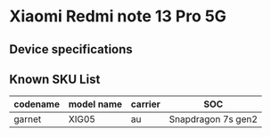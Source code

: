 # Xiaomi Redmi note 13 Pro 5G

## Device specifications


## Known SKU List

| codename | model name | carrier | SOC | 
| ---- | ---- | ---- | ---- |
| garnet | XIG05   | au | Snapdragon 7s gen2 | 
